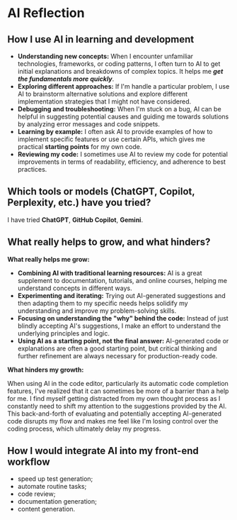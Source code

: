 # AI Reflection

## How I use AI in learning and development

* **Understanding new concepts:** When I encounter unfamiliar technologies, frameworks, or coding patterns, I often turn to AI to get initial explanations and breakdowns of complex topics. It helps me ***get the fundamentals more quickly***.
* **Exploring different approaches:** If I'm handle a particular problem, I use AI to brainstorm alternative solutions and explore different implementation strategies that I might not have considered.
* **Debugging and troubleshooting:** When I'm stuck on a bug, AI can be helpful in suggesting potential causes and guiding me towards solutions by analyzing error messages and code snippets.
* **Learning by example:** I often ask AI to provide examples of how to implement specific features or use certain APIs, which gives me practical **starting points** for my own code.
* **Reviewing my code:** I sometimes use AI to review my code for potential improvements in terms of readability, efficiency, and adherence to best practices.

## Which tools or models (ChatGPT, Copilot, Perplexity, etc.) have you tried?

I have tried **ChatGPT**, **GitHub Copilot**, **Gemini**. 

## What really helps to grow, and what hinders?

**What really helps me grow:**

* **Combining AI with traditional learning resources:** AI is a great supplement to documentation, tutorials, and online courses, helping me understand concepts in different ways.
* **Experimenting and iterating:** Trying out AI-generated suggestions and then adapting them to my specific needs helps solidify my understanding and improve my problem-solving skills.
* **Focusing on understanding the "why" behind the code:** Instead of just blindly accepting AI's suggestions, I make an effort to understand the underlying principles and logic.
* **Using AI as a starting point, not the final answer:** AI-generated code or explanations are often a good starting point, but critical thinking and further refinement are always necessary for production-ready code.

**What hinders my growth:**

When using AI in the code editor, particularly its automatic code completion features, I've realized that it can sometimes be more of a barrier than a help for me. I find myself getting distracted from my own thought process as I constantly need to shift my attention to the suggestions provided by the AI. This back-and-forth of evaluating and potentially accepting AI-generated code disrupts my flow and makes me feel like I'm losing control over the coding process, which ultimately delay my progress.

## How I would integrate AI into my front-end workflow

* speed up test generation; 
* automate routine tasks; 
* code review;
* documentation generation;
* content generation.